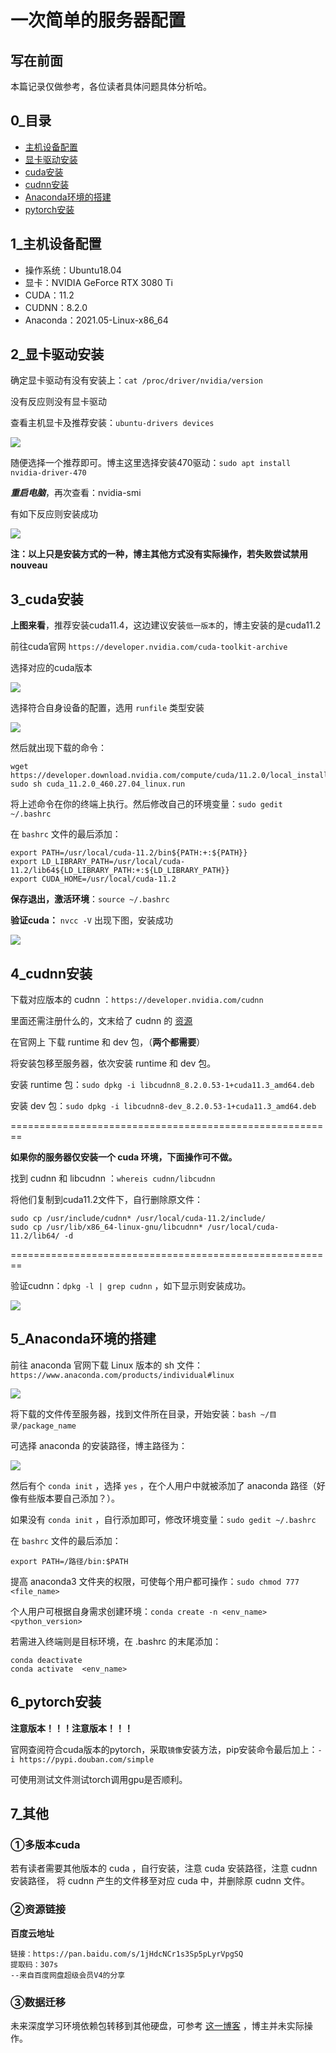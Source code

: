 # 一次简单的服务器配置

## 写在前面

本篇记录仅做参考，各位读者具体问题具体分析哈。

## 0_目录

- [主机设备配置](#1_主机设备配置)
- [显卡驱动安装](#2_显卡驱动安装)
- [cuda安装](#3_cuda)
- [cudnn安装](#4_cudnn安装)
- [Anaconda环境的搭建](#5_Anaconda环境的搭建)
- [pytorch安装](#6_pytorch安装)

## 1_主机设备配置
- 操作系统：Ubuntu18.04
- 显卡：NVIDIA GeForce RTX 3080 Ti
- CUDA：11.2
- CUDNN：8.2.0
- Anaconda：2021.05-Linux-x86_64

## 2_显卡驱动安装
确定显卡驱动有没有安装上：`cat /proc/driver/nvidia/version`

没有反应则没有显卡驱动

查看主机显卡及推荐安装：`ubuntu-drivers devices`

![](./images/0.png)

随便选择一个推荐即可。博主这里选择安装470驱动：`sudo apt install nvidia-driver-470`

**_重启电脑_**，再次查看：nvidia-smi   

有如下反应则安装成功

![](./images/1.png)

**注：以上只是安装方式的一种，博主其他方式没有实际操作，若失败尝试禁用nouveau**

## 3_cuda安装
**上图来看**，推荐安装cuda11.4，这边建议安装`低一版本`的，博主安装的是cuda11.2

前往cuda官网 `https://developer.nvidia.com/cuda-toolkit-archive`

选择对应的cuda版本

![](./images/2.png)

选择符合自身设备的配置，选用 `runfile` 类型安装

![](./images/3.png)

然后就出现下载的命令：
```
wget https://developer.download.nvidia.com/compute/cuda/11.2.0/local_installers/cuda_11.2.0_460.27.04_linux.run
sudo sh cuda_11.2.0_460.27.04_linux.run
```

将上述命令在你的终端上执行。然后修改自己的环境变量：`sudo gedit ~/.bashrc`

在 `bashrc` 文件的最后添加：
```
export PATH=/usr/local/cuda-11.2/bin${PATH:+:${PATH}}
export LD_LIBRARY_PATH=/usr/local/cuda-11.2/lib64${LD_LIBRARY_PATH:+:${LD_LIBRARY_PATH}}
export CUDA_HOME=/usr/local/cuda-11.2
```

**保存退出，激活环境**：`source ~/.bashrc`

**验证cuda：** `nvcc -V`   出现下图，安装成功

![](./images/4.png)

## 4_cudnn安装

下载对应版本的 cudnn ：`https://developer.nvidia.com/cudnn`

里面还需注册什么的，文末给了 cudnn 的 [资源](#7_其他)

在官网上 下载 runtime 和 dev 包，（**两个都需要**）

将安装包移至服务器，依次安装 runtime 和 dev 包。

安装 runtime 包：`sudo dpkg -i libcudnn8_8.2.0.53-1+cuda11.3_amd64.deb`

安装 dev 包：`sudo dpkg -i libcudnn8-dev_8.2.0.53-1+cuda11.3_amd64.deb`

========================================================

**如果你的服务器仅安装一个 cuda 环境，下面操作可不做。**

找到 cudnn 和 libcudnn ：`whereis cudnn/libcudnn`

将他们复制到cuda11.2文件下，自行删除原文件：
```
sudo cp /usr/include/cudnn* /usr/local/cuda-11.2/include/
sudo cp /usr/lib/x86_64-linux-gnu/libcudnn* /usr/local/cuda-11.2/lib64/ -d
```

========================================================

验证cudnn：`dpkg -l | grep cudnn` ，如下显示则安装成功。

![](./images/5.png)

## 5_Anaconda环境的搭建

前往 anaconda 官网下载 Linux 版本的 sh 文件：`https://www.anaconda.com/products/individual#linux`

![](./images/6.png)

将下载的文件传至服务器，找到文件所在目录，开始安装：`bash ~/目录/package_name`

可选择 anaconda 的安装路径，博主路径为：

![](./images/7.png)

然后有个 `conda init` ，选择 `yes` ，在个人用户中就被添加了 anaconda 路径（好像有些版本要自己添加？）。

如果没有 `conda init` ，自行添加即可，修改环境变量：`sudo gedit ~/.bashrc`

在 `bashrc` 文件的最后添加：
```
export PATH=/路径/bin:$PATH
```

提高 anaconda3 文件夹的权限，可使每个用户都可操作：`sudo chmod 777 <file_name>`

个人用户可根据自身需求创建环境：`conda create -n <env_name> <python_version>`

若需进入终端则是目标环境，在 .bashrc 的末尾添加：
```
conda deactivate
conda activate  <env_name>
```

## 6_pytorch安装

**注意版本！！！注意版本！！！**

官网查阅符合cuda版本的pytorch，采取`镜像`安装方法，pip安装命令最后加上：`-i https://pypi.douban.com/simple`

可使用测试文件测试torch调用gpu是否顺利。

## 7_其他

### ①多版本cuda

若有读者需要其他版本的 cuda ，自行安装，注意 cuda 安装路径，注意 cudnn 安装路径，
将 cudnn 产生的文件移至对应 cuda 中，并删除原 cudnn 文件。

### ②资源链接

**百度云地址**
```
链接：https://pan.baidu.com/s/1jHdcNCr1s3Sp5pLyrVpgSQ 
提取码：307s 
--来自百度网盘超级会员V4的分享
```

### ③数据迁移

未来深度学习环境依赖包转移到其他硬盘，可参考 [这一博客](https://shliang.blog.csdn.net/article/details/106833121) ，博主并未实际操作。

